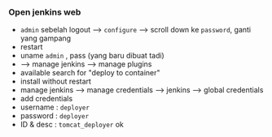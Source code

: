 ### Open jenkins web
- `admin` sebelah logout --> `configure` --> scroll down ke `password`, ganti yang gampang
- restart
- uname `admin` , pass (yang baru dibuat tadi)
- --> manage jenkins --> manage plugins
- available search for "deploy to container"
- install without restart
- manage jenkins --> manage credentials --> jenkins --> global credentials
- add credentials
- username  : `deployer`
- password  : `deployer`
- ID & desc : `tomcat_deployer`
ok

